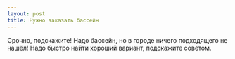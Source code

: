 ```yaml
---
layout: post 
title: Нужно заказать бассейн 
--- 
```

Срочно, подскажите! Надо бассейн, но в городе ничего подходящего не нашёл! Надо быстро найти хороший вариант, подскажите советом.